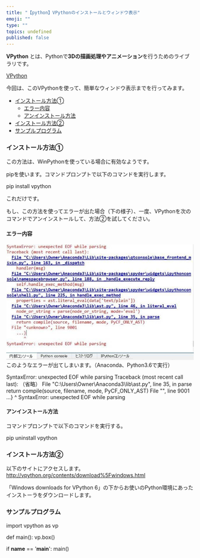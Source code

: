 ```yaml
---
title: "【python】VPythonのインストールとウィンドウ表示"
emoji: ""
type: ""
topics: undefined
published: false
---
```


**VPython** とは、Pythonで**3Dの描画処理やアニメーション**を行うためのライブラリです。

[VPython](http://vpython.org/)

今回は、このVPythonを使って、簡単なウィンドウ表示までを行ってみます。

* [インストール方法➀](#インストール方法)  
   * [エラー内容](#エラー内容)  
   * [アンインストール方法](#アンインストール方法)
* [インストール方法②](#インストール方法-1)
* [サンプルプログラム](#サンプルプログラム)

### インストール方法➀

この方法は、WinPythonを使っている場合に有効なようです。

pipを使います。コマンドプロンプトで以下のコマンドを実行します。

pip install vpython

これだけです。

もし、この方法を使ってエラーが出た場合（下の様子）、一度、VPythonを次のコマンドでアンインストールして、方法②を試してください。

#### エラー内容

![f:id:pythonjacascript:20181226001127j:plain](/images/ppythonjacascript2018122620181226001127.jpg "f:id:pythonjacascript:20181226001127j:plain")  
このようなエラーが出てしまいます。（Anaconda、Python3.6で実行）

SyntaxError: unexpected EOF while parsing
Traceback (most recent call last):
（省略）
  File "C:\Users\Owner\Anaconda3\lib\ast.py", line 35, in parse
    return compile(source, filename, mode, PyCF_ONLY_AST)
  File "<unknown>", line 9001
    ...}
       ^
SyntaxError: unexpected EOF while parsing

#### アンインストール方法

コマンドプロンプトで以下のコマンドを実行する。

pip uninstall vpython

### インストール方法②

以下のサイトにアクセスします。  
<http://vpython.org/contents/download%5Fwindows.html>

  
「Windows downloads for VPython 6」の下からお使いのPython環境にあったインストーラをダウンロードします。  
  
### サンプルプログラム

import vpython as vp

def main():
    vp.box()

if __name__ == '__main__':
    main()